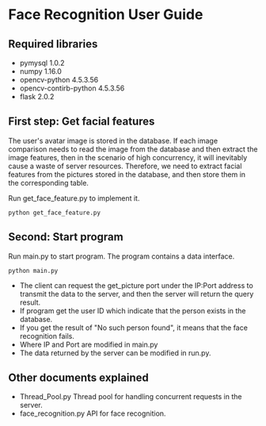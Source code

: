 # Face Recognition User Guide

## Required libraries
- pymysql 1.0.2
- numpy 1.16.0
- opencv-python 4.5.3.56
- opencv-contirb-python 4.5.3.56
- flask 2.0.2

## First step: Get facial features
The user's avatar image is stored in the database. If each image comparison needs to read the image from the database and then extract the image features, then in the scenario of high concurrency, it will inevitably cause a waste of server resources.
Therefore, we need to extract facial features from the pictures stored in the database, and then store them in the corresponding table.

Run get_face_feature.py to implement it.
```
python get_face_feature.py
```

## Second: Start program
Run main.py to start program. The program contains a data interface. 
```
python main.py
``` 
- The client can request the get_picture port under the IP:Port address to transmit the data to the server, and then the server will return the query result.
- If program get the user ID which indicate that the person exists in the database.
- If you get the result of "No such person found", it means that the face recognition fails.
- Where IP and Port are modified in main.py
- The data returned by the server can be modified in run.py.

## Other documents explained
- Thread_Pool.py Thread pool for handling concurrent requests in the server.
- face_recognition.py API for face recognition.
